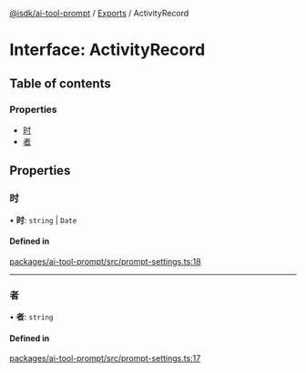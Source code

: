 [@isdk/ai-tool-prompt](../README.md) / [Exports](../modules.md) / ActivityRecord

# Interface: ActivityRecord

## Table of contents

### Properties

- [时](ActivityRecord.md#时)
- [者](ActivityRecord.md#者)

## Properties

### 时

• **时**: `string` \| `Date`

#### Defined in

[packages/ai-tool-prompt/src/prompt-settings.ts:18](https://github.com/isdk/ai-tool-prompt.js/blob/213909c591a849ba0cb7fcdd1e90694a0d79e970/src/prompt-settings.ts#L18)

___

### 者

• **者**: `string`

#### Defined in

[packages/ai-tool-prompt/src/prompt-settings.ts:17](https://github.com/isdk/ai-tool-prompt.js/blob/213909c591a849ba0cb7fcdd1e90694a0d79e970/src/prompt-settings.ts#L17)
